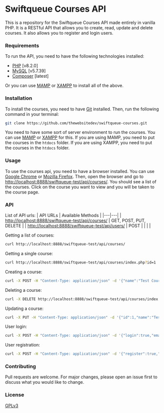 # Swiftqueue Courses API

This is a repository for the Swiftqueue Courses API made entirely in vanilla PHP. It is a RESTful API that allows you to create, read, update and delete courses. It also allows you to register and login users.

### Requirements

To run the API, you need to have the following technologies installed:
* [PHP](https://www.php.net/) [v8.2.0]
* [MySQL](https://www.mysql.com/) [v5.7.39]
* [Composer](https://getcomposer.org/) [latest]

Or you can use [MAMP](https://www.mamp.info/en/) or [XAMPP](https://www.apachefriends.org/index.html) to install all of the above.

### Installation

To install the courses, you need to have [Git](https://git-scm.com/) installed. Then, run the following command in your terminal:

```bash
git clone https://github.com/thewebsitedev/swiftqueue-courses.git
```

You need to have some sort of server environment to run the courses. You can use [MAMP](https://www.mamp.info/en/) or [XAMPP](https://www.apachefriends.org/index.html) for this. If you are using MAMP, you need to put the courses in the `htdocs` folder. If you are using XAMPP, you need to put the courses in the `htdocs` folder.

### Usage

To use the courses api, you need to have a browser installed. You can use [Google Chrome](https://www.google.com/chrome/) or [Mozilla Firefox](https://www.mozilla.org/en-US/firefox/new/). Then, open the browser and go to [http://localhost:8888/swiftqueue-test/api/courses/](http://localhost:8888/swiftqueue-test/api/courses/). You should see a list of the courses. Click on the course you want to view and you will be taken to the course page.

### API

List of API urls:
| API URLs  | Available Methods  |
|---|---|
| [http://localhost:8888/swiftqueue-test/api/courses/](http://localhost:8888/swiftqueue-test/api/courses/index.php)  | GET, POST, PUT, DELETE  |
|  [http://localhost:8888/swiftqueue-test/api/users/](http://localhost:8888/swiftqueue-test/api/users/index.php) | POST  |
|   |   |

Getting a list of courses:
```bash
curl http://localhost:8888/swiftqueue-test/api/courses/
```

Getting a single course:
```bash
curl http://localhost:8888/swiftqueue-test/api/courses/index.php?id=1
```

Creating a course:
```bash
curl -X POST -H "Content-Type: application/json" -d '{"name":"Test Course","start_date":"2024-01-01T00:00","end_date":"2024-01-01T00:00",status:"active"}' http://localhost:8888/swiftqueue-test/api/courses/index.php
```

Deleting a course:
```bash
curl -X DELETE http://localhost:8888/swiftqueue-test/api/courses/index.php?id=1
```

Updating a course:
```bash
curl -X PUT -H "Content-Type: application/json" -d '{"id":1,"name":"Test Course","start_date":"2024-01-01T00:00","end_date":"2024-01-01T00:00",status:"active"}' http://localhost:8888/swiftqueue-test/api/courses/index.php
```

User login:
```bash
curl -X POST -H "Content-Type: application/json" -d '{"login":true,"email":"xyz@abc.com","password":"123456"}' http://localhost:8888/swiftqueue-test/api/users/index.php
```

User registration:
```bash
curl -X POST -H "Content-Type: application/json" -d '{"register":true,"email":"","password":"","first_name":"","last_name":"","role":""}' http://localhost:8888/swiftqueue-test/api/users/index.php
```

### Contributing

Pull requests are welcome. For major changes, please open an issue first to discuss what you would like to change.

### License

[GPLv3](https://choosealicense.com/licenses/gpl-3.0/)